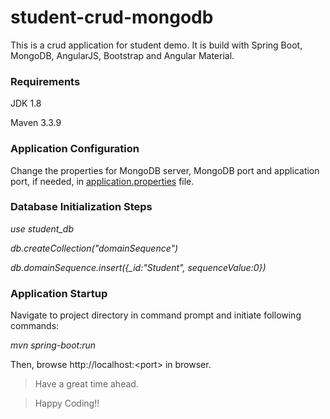 # student-crud-mongodb
This is a crud application for student demo. It is build with Spring Boot, MongoDB, AngularJS, Bootstrap and Angular Material.

### Requirements

JDK 1.8

Maven 3.3.9

### Application Configuration

Change the properties for MongoDB server, MongoDB port and application port, if needed, in [application.properties](src/main/resources/application.properties) file.

### Database Initialization Steps

*use student_db*

*db.createCollection("domainSequence")*

*db.domainSequence.insert({_id:"Student", sequenceValue:0})*

### Application Startup

Navigate to project directory in command prompt and initiate following commands:

*mvn spring-boot:run*

Then, browse http://localhost:\<port\> in browser.

> Have a great time ahead.

> Happy Coding!!
